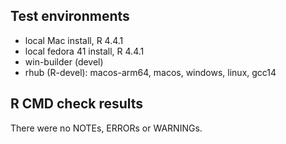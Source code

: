 ## Test environments
* local Mac install, R 4.4.1
* local fedora 41 install, R 4.4.1
* win-builder (devel)
* rhub (R-devel): macos-arm64, macos, windows, linux, gcc14

## R CMD check results
There were no NOTEs, ERRORs or WARNINGs.

